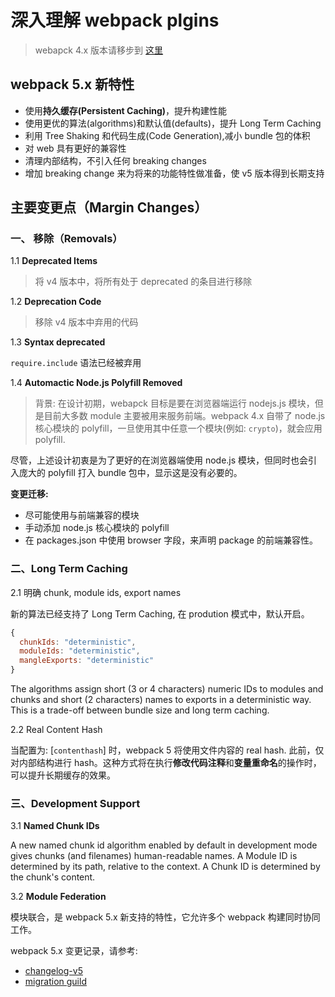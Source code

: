 # 深入理解 webpack plgins

> webapck 4.x 版本请移步到 [这里](https://github.com/robbiemie/webpack-simple-plugins/tree/master/v4)

## webpack 5.x 新特性

- 使用**持久缓存(Persistent Caching)**，提升构建性能
- 使用更优的算法(algorithms)和默认值(defaults)，提升 Long Term Caching
- 利用 Tree Shaking 和代码生成(Code Generation),减小 bundle 包的体积
- 对 web 具有更好的兼容性
- 清理内部结构，不引入任何 breaking changes
- 增加 breaking change 来为将来的功能特性做准备，使 v5 版本得到长期支持



## 主要变更点（Margin Changes）

### 一、 移除（Removals）

1.1 **Deprecated Items**

> 将 v4 版本中，将所有处于 deprecated 的条目进行移除

1.2 **Deprecation Code**

> 移除 v4 版本中弃用的代码

1.3 **Syntax deprecated**

`require.include` 语法已经被弃用

1.4 **Automactic Node.js Polyfill Removed**

> 背景: 在设计初期，webapck 目标是要在浏览器端运行 nodejs.js 模块，但是目前大多数 module 主要被用来服务前端。webpack 4.x 自带了 node.js 核心模块的 polyfill，一旦使用其中任意一个模块(例如: `crypto`)，就会应用 polyfill.

尽管，上述设计初衷是为了更好的在浏览器端使用 node.js 模块，但同时也会引入庞大的 polyfill 打入 bundle 包中，显示这是没有必要的。

**变更迁移:**

- 尽可能使用与前端兼容的模块
- 手动添加 node.js 核心模块的 polyfill
- 在 packages.json 中使用 browser 字段，来声明 package 的前端兼容性。
### 二、Long Term Caching

2.1 明确 chunk, module ids, export names

新的算法已经支持了 Long Term Caching, 在 prodution 模式中，默认开启。

```js
{
  chunkIds: "deterministic",
  moduleIds: "deterministic",
  mangleExports: "deterministic"
}
```

The algorithms assign short (3 or 4 characters) numeric IDs to modules and chunks and short (2 characters) names to exports in a deterministic way. This is a trade-off between bundle size and long term caching.


2.2 Real Content Hash

当配置为: [`contenthash`] 时，webpack 5 将使用文件内容的 real hash. 此前，仅对内部结构进行 hash。这种方式将在执行**修改代码注释**和**变量重命名**的操作时，可以提升长期缓存的效果。


### 三、Development Support

3.1 **Named Chunk IDs**

A new named chunk id algorithm enabled by default in development mode gives chunks (and filenames) human-readable names. A Module ID is determined by its path, relative to the context. A Chunk ID is determined by the chunk's content.

3.2 **Module Federation**

模块联合，是 webpack 5.x 新支持的特性，它允许多个 webpack 构建同时协同工作。

webpack 5.x 变更记录，请参考: 

- [changelog-v5](https://github.com/webpack/changelog-v5/blob/master/README.md)
- [migration guild](https://github.com/webpack/changelog-v5/blob/master/MIGRATION%20GUIDE.md)